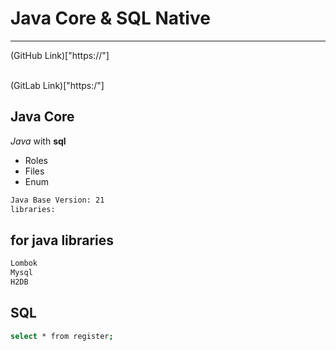 # Java Core & SQL Native

---

(GitHub Link)["https://"]

<br/>
(GitLab Link)["https:/"]

## Java Core
*Java* with **sql**
>
>
>

- Roles
- Files
- Enum


```sh
Java Base Version: 21
libraries:
```

## for java  libraries
```sh
Lombok
Mysql
H2DB
```

## SQL
```sh
select * from register;
```